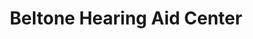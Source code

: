 ---
title: "Beltone Hearing Aid Center"
url: /huntington/beltone-hearing-aid-center/
shop: Hörgeräte
---